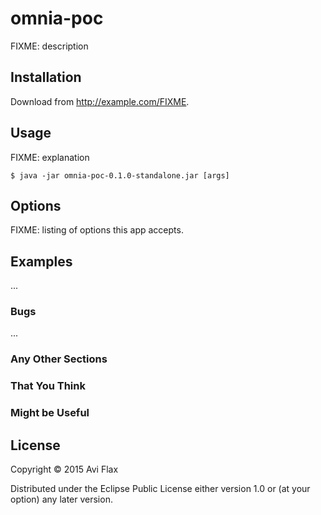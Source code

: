 # omnia-poc

FIXME: description

## Installation

Download from http://example.com/FIXME.

## Usage

FIXME: explanation

    $ java -jar omnia-poc-0.1.0-standalone.jar [args]

## Options

FIXME: listing of options this app accepts.

## Examples

...

### Bugs

...

### Any Other Sections
### That You Think
### Might be Useful

## License

Copyright © 2015 Avi Flax

Distributed under the Eclipse Public License either version 1.0 or (at
your option) any later version.
